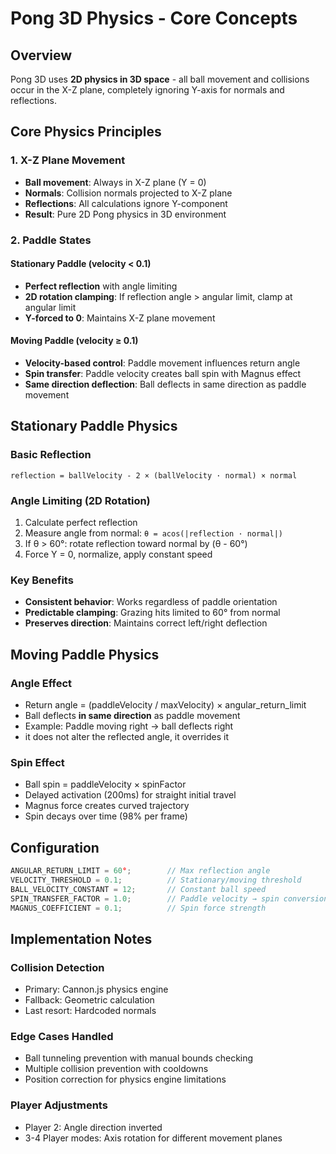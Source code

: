 # Pong 3D Physics - Core Concepts

## Overview
Pong 3D uses **2D physics in 3D space** - all ball movement and collisions occur in the X-Z plane, completely ignoring Y-axis for normals and reflections.

## Core Physics Principles

### 1. X-Z Plane Movement
- **Ball movement**: Always in X-Z plane (Y = 0)
- **Normals**: Collision normals projected to X-Z plane
- **Reflections**: All calculations ignore Y-component
- **Result**: Pure 2D Pong physics in 3D environment

### 2. Paddle States

#### Stationary Paddle (velocity < 0.1)
- **Perfect reflection** with angle limiting
- **2D rotation clamping**: If reflection angle > angular limit, clamp at angular limit
- **Y-forced to 0**: Maintains X-Z plane movement

#### Moving Paddle (velocity ≥ 0.1)
- **Velocity-based control**: Paddle movement influences return angle
- **Spin transfer**: Paddle velocity creates ball spin with Magnus effect
- **Same direction deflection**: Ball deflects in same direction as paddle movement

## Stationary Paddle Physics

### Basic Reflection
```
reflection = ballVelocity - 2 × (ballVelocity · normal) × normal
```

### Angle Limiting (2D Rotation)
1. Calculate perfect reflection
2. Measure angle from normal: `θ = acos(|reflection · normal|)`
3. If θ > 60°: rotate reflection toward normal by (θ - 60°)
4. Force Y = 0, normalize, apply constant speed

### Key Benefits
- **Consistent behavior**: Works regardless of paddle orientation
- **Predictable clamping**: Grazing hits limited to 60° from normal
- **Preserves direction**: Maintains correct left/right deflection

## Moving Paddle Physics

### Angle Effect
- Return angle = (paddleVelocity / maxVelocity) × angular_return_limit
- Ball deflects **in same direction** as paddle movement
- Example: Paddle moving right → ball deflects right
- it does not alter the reflected angle, it overrides it

### Spin Effect
- Ball spin = paddleVelocity × spinFactor
- Delayed activation (200ms) for straight initial travel
- Magnus force creates curved trajectory
- Spin decays over time (98% per frame)

## Configuration

```typescript
ANGULAR_RETURN_LIMIT = 60°;        // Max reflection angle
VELOCITY_THRESHOLD = 0.1;          // Stationary/moving threshold
BALL_VELOCITY_CONSTANT = 12;       // Constant ball speed
SPIN_TRANSFER_FACTOR = 1.0;        // Paddle velocity → spin conversion
MAGNUS_COEFFICIENT = 0.1;          // Spin force strength
```

## Implementation Notes

### Collision Detection
- Primary: Cannon.js physics engine
- Fallback: Geometric calculation
- Last resort: Hardcoded normals

### Edge Cases Handled
- Ball tunneling prevention with manual bounds checking
- Multiple collision prevention with cooldowns
- Position correction for physics engine limitations

### Player Adjustments
- Player 2: Angle direction inverted
- 3-4 Player modes: Axis rotation for different movement planes
